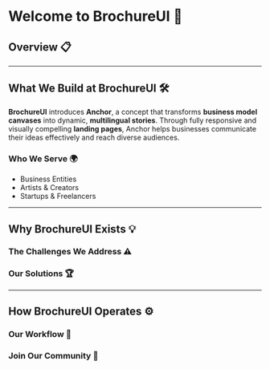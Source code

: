 # Welcome to BrochureUI 🌟

## Overview 📋

---

## What We Build at BrochureUI 🛠️

**BrochureUI** introduces **Anchor**, a concept that transforms **business model canvases** into dynamic, **multilingual stories**. Through fully responsive and visually compelling **landing pages**, Anchor helps businesses communicate their ideas effectively and reach diverse audiences.  

### Who We Serve 🌍

- Business Entities
- Artists & Creators
- Startups & Freelancers

---

## Why BrochureUI Exists 💡

### The Challenges We Address ⚠️

### Our Solutions 🏆

---

## How BrochureUI Operates ⚙️

### Our Workflow 🔄

### Join Our Community 🤝
